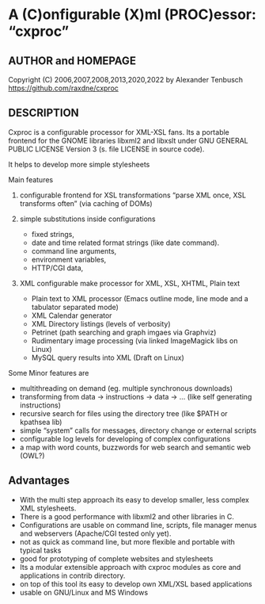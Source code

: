 
# A (C)onfigurable (X)ml (PROC)essor: “cxproc”

## AUTHOR and HOMEPAGE

Copyright (C) 2006,2007,2008,2013,2020,2022 by Alexander Tenbusch <https://github.com/raxdne/cxproc>

## DESCRIPTION

Cxproc is a configurable processor for XML-XSL fans. Its a portable frontend for the GNOME libraries libxml2 and libxslt under GNU GENERAL PUBLIC LICENSE Version 3 (s. file LICENSE in source code).

It helps to develop more simple stylesheets

Main features
1) configurable frontend for XSL transformations “parse XML once, XSL   transforms often” (via caching of DOMs)
1) simple substitutions inside configurations
   - fixed strings,
   - date and time related format strings (like date command).
   - command line arguments,
   - environment variables,
   - HTTP/CGI data,


1) XML configurable make processor for XML, XSL, XHTML, Plain text
   - Plain text to XML processor (Emacs outline mode, line mode and a    tabulator separated mode)
   - XML Calendar generator
   - XML Directory listings (levels of verbosity)
   - Petrinet (path searching and graph imgaes via Graphviz)
   - Rudimentary image processing (via linked ImageMagick libs on Linux)
   - MySQL query results into XML (Draft on Linux)





Some Minor features are
- multithreading on demand (eg. multiple synchronous downloads)
- transforming from data → instructions → data → ... (like self   generating instructions)
- recursive search for files using the directory tree (like $PATH or   kpathsea lib)
- simple “system” calls for messages, directory change or external scripts
- configurable log levels for developing of complex configurations
- a map with word counts, buzzwords for web search and semantic web (OWL?)



## Advantages

- With the multi step approach its easy to develop smaller, less   complex XML stylesheets.
- There is a good performance with libxml2 and other libraries in C.
- Configurations are usable on command line, scripts, file manager menus and   webservers (Apache/CGI tested only yet).
- not as quick as command line, but more flexible and portable with typical tasks
- good for prototyping of complete websites and stylesheets
- Its a modular extensible approach with cxproc modules as core and   applications in contrib directory.
- on top of this tool its easy to develop own XML/XSL based applications
- usable on GNU/Linux and MS Windows


